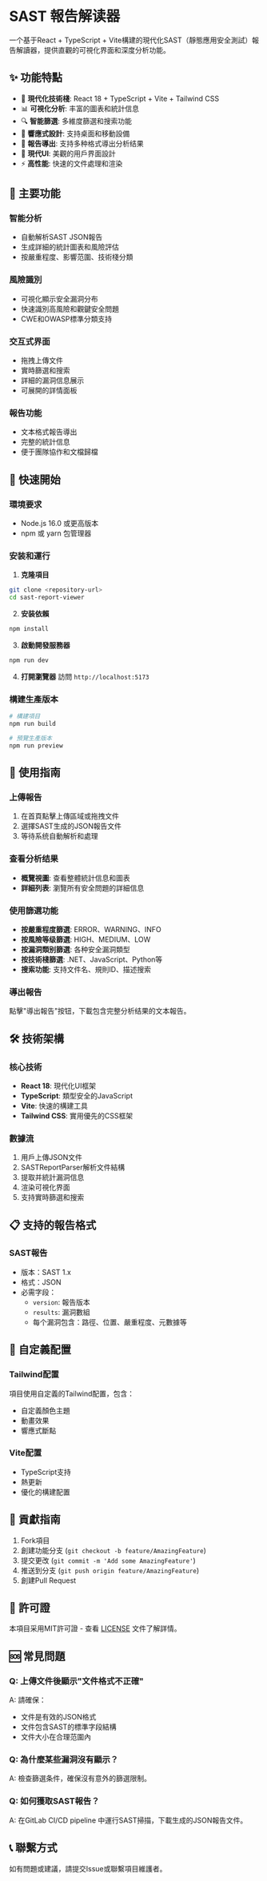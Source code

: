 # SAST 報告解读器

一个基于React + TypeScript + Vite構建的現代化SAST（靜態應用安全測試）報告解讀器，提供直觀的可視化界面和深度分析功能。

## ✨ 功能特點

- 🚀 **現代化技術棧**: React 18 + TypeScript + Vite + Tailwind CSS
- 📊 **可視化分析**: 丰富的圖表和統計信息
- 🔍 **智能篩選**: 多維度篩選和搜索功能
- 📱 **響應式設計**: 支持桌面和移動設備
- 💾 **報告導出**: 支持多种格式導出分析结果
- 🎨 **現代UI**: 美觀的用戶界面設計
- ⚡ **高性能**: 快速的文件處理和渲染

## 🎯 主要功能

### 智能分析
- 自動解析SAST JSON報告
- 生成詳細的統計圖表和風險評估
- 按嚴重程度、影響范圍、技術棧分類

### 風險識別
- 可視化顯示安全漏洞分布
- 快速識別高風險和觀鍵安全問題
- CWE和OWASP標準分類支持

### 交互式界面
- 拖拽上傳文件
- 實時篩選和搜索
- 詳細的漏洞信息展示
- 可展開的詳情面板

### 報告功能
- 文本格式報告導出
- 完整的統計信息
- 便于團隊協作和文檔歸檔

## 🚀 快速開始

### 環境要求
- Node.js 16.0 或更高版本
- npm 或 yarn 包管理器

### 安装和運行

1. **克隆項目**
```bash
git clone <repository-url>
cd sast-report-viewer
```

2. **安装依賴**
```bash
npm install
```

3. **啟動開發服務器**
```bash
npm run dev
```

4. **打開瀏覽器**
訪問 `http://localhost:5173`

### 構建生產版本

```bash
# 構建項目
npm run build

# 預覽生產版本
npm run preview
```

## 📖 使用指南

### 上傳報告
1. 在首頁點擊上傳區域或拖拽文件
2. 選擇SAST生成的JSON報告文件
3. 等待系统自動解析和處理

### 查看分析结果
- **概覽視圖**: 查看整體統計信息和圖表
- **詳細列表**: 瀏覽所有安全問題的詳細信息

### 使用篩選功能
- **按嚴重程度篩選**: ERROR、WARNING、INFO
- **按風險等级篩選**: HIGH、MEDIUM、LOW
- **按漏洞類别篩選**: 各种安全漏洞類型
- **按技術棧篩選**: .NET、JavaScript、Python等
- **搜索功能**: 支持文件名、規則ID、描述搜索

### 導出報告
點擊"導出報告"按钮，下載包含完整分析结果的文本報告。

## 🛠️ 技術架構

### 核心技術
- **React 18**: 現代化UI框架
- **TypeScript**: 類型安全的JavaScript
- **Vite**: 快速的構建工具
- **Tailwind CSS**: 實用優先的CSS框架

### 數據流
1. 用戶上傳JSON文件
2. SASTReportParser解析文件結構
3. 提取并統計漏洞信息
4. 渲染可視化界面
5. 支持實時篩選和搜索

## 📋 支持的報告格式

### SAST報告
- 版本：SAST 1.x
- 格式：JSON
- 必需字段：
  - `version`: 報告版本
  - `results`: 漏洞數組
  - 每个漏洞包含：路徑、位置、嚴重程度、元數據等

## 🔧 自定義配置

### Tailwind配置
項目使用自定義的Tailwind配置，包含：
- 自定義顏色主題
- 動畫效果
- 響應式斷點

### Vite配置
- TypeScript支持
- 熱更新
- 優化的構建配置

## 🤝 貢獻指南

1. Fork項目
2. 創建功能分支 (`git checkout -b feature/AmazingFeature`)
3. 提交更改 (`git commit -m 'Add some AmazingFeature'`)
4. 推送到分支 (`git push origin feature/AmazingFeature`)
5. 創建Pull Request

## 📄 許可證

本項目采用MIT許可證 - 查看 [LICENSE](LICENSE) 文件了解詳情。

## 🆘 常見問題

### Q: 上傳文件後顯示"文件格式不正確"
A: 請確保：
- 文件是有效的JSON格式
- 文件包含SAST的標準字段結構
- 文件大小在合理范圍內

### Q: 為什麼某些漏洞沒有顯示？
A: 檢查篩選条件，確保沒有意外的篩選限制。

### Q: 如何獲取SAST報告？
A: 在GitLab CI/CD pipeline 中運行SAST掃描，下載生成的JSON報告文件。

## 📞 聯繫方式

如有問題或建議，請提交Issue或聯繫項目維護者。